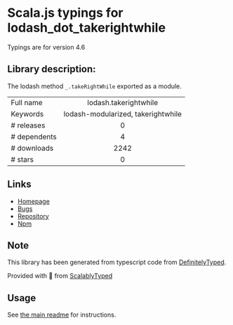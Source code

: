 
# Scala.js typings for lodash_dot_takerightwhile

Typings are for version 4.6

## Library description:
The lodash method `_.takeRightWhile` exported as a module.

|                    |                 |
| ------------------ | :-------------: |
| Full name          | lodash.takerightwhile |
| Keywords           | lodash-modularized, takerightwhile |
| # releases         | 0 |
| # dependents       | 4 |
| # downloads        | 2242 |
| # stars            | 0 |

## Links
- [Homepage](https://lodash.com/)
- [Bugs](https://github.com/lodash/lodash/issues)
- [Repository](https://github.com/lodash/lodash)
- [Npm](https://www.npmjs.com/package/lodash.takerightwhile)
    


## Note
This library has been generated from typescript code from [DefinitelyTyped](https://definitelytyped.org).

Provided with :purple_heart: from [ScalablyTyped](https://github.com/oyvindberg/ScalablyTyped)

## Usage
See [the main readme](../../readme.md) for instructions.


